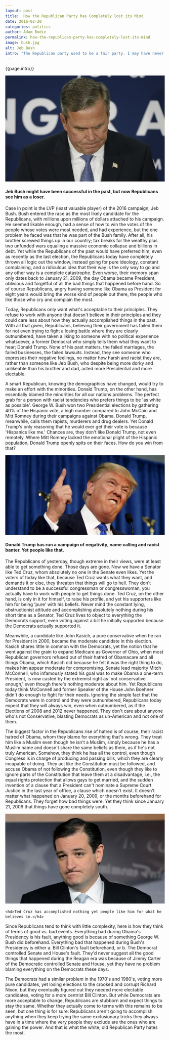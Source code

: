```yaml
---
layout: post
title:  How the Republican Party has Completely lost its Mind
date: 2016-02-20
categories: politics
author: Adam Bodie
permalink: how-the-republican-party-has-completely-lost-its-mind
image: bush.jpg
alt: Jeb Bush
intro: "The Republican party used to be a fair party. I may have never liked them enough to vote for any of their past presidential candidates, it's become increasingly clear the Republican party has jumped off the deep end and completely lost it sense of reality. Gone are the days of true leadership, instead we have a bunch of crybaby lawless imbeciles who go completely out of their way to obstruct the government process and spend their time doing nothing but complaining until they get their way. Maybe one of these days, they will realize their constant complaining is hurting their party, but until then, they have nothing to show for it and never will."
---
```


<div class="article">
<p>{{page.intro}}</p>

<div class="blog-pic">
		<img src="img/bush.jpg" data-toggle="tooltip" title="Jeb Bush might have been successful in the past, but now Republicans see him as a loser." class="image block img-responsive">
	<h4>Jeb Bush might have been successful in the past, but now Republicans see him as a loser.</h4>
</div>

<p>Case in point is the LVP (least valuable player) of the 2016 campaign, Jeb Bush.  Bush entered the race as the most likely candidate for the Republicans, with millions upon millions of dollars attached to his campaign.  He seemed likable enough, had a sense of how to win the votes of the people whose votes were most needed, and had experience, but the one problem he faced was that he was part of the Bush family.  After all, his brother screwed things up in our country; tax breaks for the wealthy plus two unfunded wars equaling a massive economic collapse and billions in debt.  Yet while the Republicans of the past would have preferred him, even as recently as the last election, the Republicans today have completely thrown all logic out the window, instead going for pure ideology, constant complaining, and a ridiculous idea that their way is the only way to go and any other way is a complete catastrophe.  Even worse, their memory span only dates back to January 21, 2009, the day Obama became President, oblivious and forgetful of all the bad things that happened before hand.  So of course Republicans, angry having someone like Obama as President for eight years would bring the worse kind of people out there, the people who like those who cry and complain the most.</p>

<p>Today, Republicans only want what's acceptable to their principles.  They refuse to work with anyone that doesn't believe in their principles and they could care less about how they actually accomplished things in the past.  With all that given, Republicans, believing their government has failed them for not even trying to fight a losing battle where they are clearly outnumbered, have taken a liking to someone with no political experience whatsoever, a former Democrat who simply tells them what they want to hear; Donald Trump.  None of his past matters, the failed marriages, the failed businesses, the failed lawsuits.  Instead, they see someone who expresses their negative feelings, no matter how harsh and racist they are, rather than someone like Jeb Bush, who despite being more dorky and unlikeable than his brother and dad, acted more Presidential and more electable.</p>

<p>A smart Republican, knowing the demographics have changed, would try to make an effort with the minorities.  Donald Trump, on the other hand, has essentially blamed the minorities for all our nations problems.  The perfect grab for a person with racist tendencies who prefers things to be 'as white as possible'.  George W. Bush won two Presidential elections by gathering 40% of the Hispanic vote, a high number compared to John McCain and Mitt Romney during their campaigns against Obama.  Donald Trump, meanwhile, calls them rapists, murderers and drug dealers.  Yet Donald Trump's only reasoning that he would ever get their vote is because 'Hispanics like me.'  Chances are, they don't like Donald Trump, not even remotely.  Where Mitt Romney lacked the emotional plight of the Hispanic population, Donald Trump openly spits on their faces.  How do you win from that?</p>

<div class="blog-pic">
		<img src="img/trump2.jpg" data-toggle="tooltip" title="Donald Trump has run a campaign of negativity, name calling and racist banter.  Yet people like that." class="image block img-responsive">
	<h4>Donald Trump has run a campaign of negativity, name calling and racist banter.  Yet people like that.</h4>
</div>

<p>The Republicans of yesterday, though extreme in their views, were at least able to get something done.  Those days are gone.  Now we have a Senator like Ted Cruz, whom absolutely no one in the Senate even likes.  Yet the voters of today like that, because Ted Cruz wants what they want, and demands it or else, they threaten that things will go to hell.  They don't understand to be a successful congressman or congresswoman, you actually have to work with people to get things done.  Ted Cruz, on the other hand, is only in it for himself, to raise his profile, and yet his supporters like him for being 'pure' with his beliefs.  Never mind the constant lying, obstructionist attitude and accomplishing absolutely nothing during his short time as a Senator, Ted Cruz lives to object to everything the Democrats support, even voting against a bill he initially supported because the Democrats actually supported it.</p>

<p>Meanwhile, a candidate like John Kasich, a pure conservative when he ran for President in 2000, became the moderate candidate in this election.  Kasich shares little in common with the Democrats, yet the notion that he went against the grain to expand Medicare as Governor of Ohio, when most Republican governors refused out of their hatred of Obamacare and all things Obama, which Kasich did because he felt it was the right thing to do, makes him appear moderate for compromising.  Senate lead majority Mitch McConnell, who infamously stated his goal was to make Obama a one-term President, is now casted by the extremist right as 'not conservative enough,' even though there's nothing moderate about him.  Yet Republicans today think McConnell and former Speaker of the House John Boehner didn't do enough to fight for their needs.  Ignoring the simple fact that the Democrats were in control and they were outnumbered, Republicans today expect that they will always win, even when outnumbered, as if the Elections of 2008 and 2012 never happened.  They don't care about anyone who's not Conservative, blasting Democrats as un-American and not one of them.</p>

<p>The biggest factor in the Republicans rise of hatred is of course, their racist hatred of Obama, whom they blame for everything that's wrong.  They treat him like a Muslim even though he isn't a Muslim, simply because he has a Muslim name and doesn't share the same beliefs as them, as if he's not truly American.  Somehow, they think he has all the control, even though Congress is in charge of producing and passing bills, which they are clearly incapable of doing.  They act like the Constitution must be followed, and accuse Obama of not following the Constitution, even though they like to ignore parts of the Constitution that leave them at a disadvantage, i.e., the equal rights protection that allows gays to get married, and the sudden invention of a clause that a President can't nominate a Supreme Court Justice in the last year of office, a clause which doesn't exist.  It doesn't matter what happened on January 20, 2009, or the months beforehand for Republicans.  They forget how bad things were.  Yet they think since January 21, 2009 that things have gone completely south.</p>

<div class="blog-pic">
		<img src="img/cruz.jpg" data-toggle="tooltip" title="Ted Cruz has accomplished nothing yet people like him for what he believes in." class="image block img-responsive">

	<h4>Ted Cruz has accomplished nothing yet people like him for what he believes in.</h4>
</div>


<p>Since Republicans tend to think with little complexity, here is how they think of terms of good vs. bad events.  Everything bad during Obama's Presidency is his fault, anything good is because of something George W. Bush did beforehand.  Everything bad that happened during Bush's Presidency is either a. Bill Clinton's fault beforehand, or b. The Democrat controlled Senate and House's fault.  They'd never suggest all the good things that happened during the Reagan era was because of Jimmy Carter of the Democratic controlled Senate and House, yet they have no problem blaming everything on the Democrats these days.</p>

<p>The Democrats had a similar problem in the 1970's and 1980's, voting more pure candidates, yet losing elections to the crooked and corrupt Richard Nixon, but they eventually figured out they needed more electable candidates, voting for a more centrist Bill Clinton.  But while Democrats are more acceptable to change, Republicans are stubborn and expect things to stay the same.  Whether they actually come to terms with this remains to be seen, but one thing is for sure: Republicans aren't going to accomplish anything when they keep trying the same exclusionary tricks they always have in a time where the very people they exclude are the ones who are gaining the power.  And that is what the white, old Republican Party hates the most.</p>

</div>